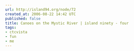 ```yaml
---
url: http://island94.org/node/72
created_at: 2006-08-22 14:42 UTC
published: false
title: Canoes on the Mystic River | island ninety - four
tags:
- ctcvista
- fun
- me
---
```



